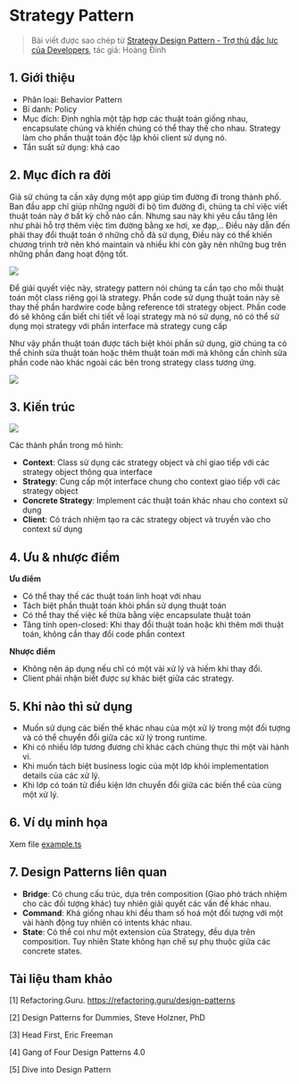 # Strategy Pattern

> Bài viết được sao chép từ [Strategy Design Pattern - Trợ thủ đắc lực của Developers](https://viblo.asia/p/strategy-design-pattern-tro-thu-dac-luc-cua-developers-bJzKmdwP59N), tác giả: Hoàng Đinh

## 1. Giới thiệu

- Phân loại: Behavior Pattern
- Bí danh: Policy
- Mục đích: Định nghĩa một tập hợp các thuật toán giống nhau, encapsulate chúng và khiến chúng có thể thay thế cho nhau. Strategy làm cho phần thuật toán độc lập khỏi client sử dụng nó.
- Tần suất sử dụng: khá cao

## 2. Mục đích ra đời

Giả sử chúng ta cần xây dựng một app giúp tìm đường đi trong thành phố. Ban đầu app chỉ giúp những người đi bộ tìm đường đi, chúng ta chỉ việc viết thuật toán này ở bất kỳ chỗ nào cần. Nhưng sau này khi yêu cầu tăng lên như phải hỗ trợ thêm việc tìm đường bằng xe hơi, xe đạp,.. Điều này dẫn đến phải thay đổi thuật toán ở những chỗ đã sử dụng, Điều này có thể khiến chương trình trở nên khó maintain và nhiều khi còn gây nên những bug trên những phần đang hoạt động tốt.

![](https://images.viblo.asia/c3a7191c-aa30-4543-aa43-c95c469ae3f4.png)

Để giải quyết việc này, strategy pattern nói chúng ta cần tạo cho mỗi thuật toán một class riêng gọi là strategy. Phần code sử dụng thuật toán này sẽ thay thế phần hardwire code bằng reference tới strategy object. Phần code đó sẽ không cần biết chi tiết về loại strategy mà nó sử dụng, nó có thể sử dụng mọi strategy với phần interface mà strategy cung cấp

Như vậy phần thuật toán được tách biệt khỏi phần sử dụng, giờ chúng ta có thể chỉnh sửa thuật toán hoặc thêm thuật toán mới mà không cần chỉnh sửa phần code nào khác ngoài các bên trong strategy class tương ứng.

![](https://images.viblo.asia/c56fe6d1-f336-46f6-96e0-739f13f15891.png)

## 3. Kiến trúc

![](https://images.viblo.asia/9e6ad788-fd88-4935-a53c-c15d161e7331.png)

Các thành phần trong mô hình:

- **Context**: Class sử dụng các strategy object và chỉ giao tiếp với các strategy object thông qua interface
- **Strategy**: Cung cấp một interface chung cho context giao tiếp với các strategy object
- **Concrete Strategy**: Implement các thuật toán khác nhau cho context sử dụng
- **Client**: Có trách nhiệm tạo ra các strategy object và truyền vào cho context sử dụng

## 4. Ưu & nhược điểm

**Ưu điểm**

- Có thể thay thế các thuật toán linh hoạt với nhau
- Tách biệt phần thuật toán khỏi phần sử dụng thuật toán
- Có thể thay thế việc kế thừa bằng việc encapsulate thuật toán
- Tăng tính open-closed: Khi thay đổi thuật toán hoặc khi thêm mới thuật toán, không cần thay đổi code phần context

**Nhược điểm**

- Không nên áp dụng nếu chỉ có một vài xử lý và hiếm khi thay đổi.
- Client phải nhận biết được sự khác biệt giữa các strategy.

## 5. Khi nào thì sử dụng

- Muốn sử dụng các biến thể khác nhau của một xử lý trong một đối tượng và có thể chuyển đổi giữa các xử lý trong runtime.
- Khi có nhiều lớp tương đương chỉ khác cách chúng thực thi một vài hành vi.
- Khi muốn tách biệt business logic của một lớp khỏi implementation details của các xử lý.
- Khi lớp có toán tử điều kiện lớn chuyển đổi giữa các biến thể của cùng một xử lý.

## 6. Ví dụ minh họa

Xem file [example.ts](./example.ts)

## 7. Design Patterns liên quan

- **Bridge**: Có chung cấu trúc, dựa trên composition (Giao phó trách nhiệm cho các đối tượng khác) tuy nhiên giải quyết các vấn đề khác nhau.
- **Command**: Khá giống nhau khi đều tham số hoá một đối tượng với một vài hành động tuy nhiên có intents khác nhau.
- **State**: Có thể coi như một extension của Strategy, đều dựa trên composition. Tuy nhiên State không hạn chế sự phụ thuộc giữa các concrete states.

## Tài liệu tham khảo

[1] Refactoring.Guru. https://refactoring.guru/design-patterns

[2] Design Patterns for Dummies, Steve Holzner, PhD

[3] Head First, Eric Freeman

[4] Gang of Four Design Patterns 4.0

[5] Dive into Design Pattern

